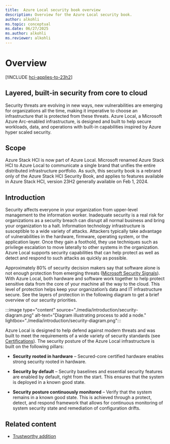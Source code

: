 ```yaml
---
title:  Azure Local security book overview
description: Overview for the Azure Local security book.
author: alkohli
ms.topic: conceptual
ms.date: 06/27/2025
ms.author: alkohli
ms.reviewer: alkohli
---
```


# Overview

[!INCLUDE [hci-applies-to-23h2](../includes/hci-applies-to-23h2.md)]

## Layered, built-in security from core to cloud

Security threats are evolving in new ways, new vulnerabilities are emerging for organizations all the time, making it imperative to choose an infrastructure that is protected from these threats. Azure Local, a Microsoft Azure Arc-enabled infrastructure, is designed and built to help secure workloads, data, and operations with built-in capabilities inspired by Azure hyper scaled security.

## Scope

Azure Stack HCI is now part of Azure Local. Microsoft renamed Azure Stack HCI to Azure Local to communicate a single brand that unifies the entire distributed infrastructure portfolio. As such, this security book is a rebrand only of the Azure Stack HCI Security Book, and applies to features available in Azure Stack HCI, version 23H2 generally available on Feb 1, 2024.

## Introduction

Security affects everyone in your organization from upper-level management to the information worker. Inadequate security is a real risk for organizations as a security breach can disrupt all normal business and bring your organization to a halt. Information technology infrastructure is susceptible to a wide variety of attacks. Attackers typically take advantage of vulnerabilities in the hardware, firmware, operating system, or the application layer. Once they gain a foothold, they use techniques such as privilege escalation to move laterally to other systems in the organization. Azure Local supports security capabilities that can help protect as well as detect and respond to such attacks as quickly as possible.

Approximately 80% of security decision makers say that software alone is not enough protection from emerging threats ([Microsoft Security Signals](https://query.prod.cms.rt.microsoft.com/cms/api/am/binary/RWPb70)). With Azure Local, both hardware and software work together to help protect sensitive data from the core of your machine all the way to the cloud. This level of protection helps keep your organization’s data and IT infrastructure secure. See the layers of protection in the following diagram to get a brief overview of our security priorities.

:::image type="content" source="./media/introduction/security-diagram.png" alt-text="Diagram illustrating process to add a node." lightbox="./media/introduction/security-diagram.png":::

Azure Local is designed to help defend against modern threats and was built to meet the requirements of a wide variety of security standards (see [Certifications](security-foundation-certifications.md)). The security posture of the Azure Local infrastructure is built on the following pillars:

- **Security rooted in hardware** – Secured-core certified hardware enables strong security rooted in hardware.

- **Security by default** – Security baselines and essential security features are enabled by default, right from the start. This ensures that the system is deployed in a known good state.

- **Security posture continuously monitored** – Verify that the system remains in a known good state. This is achieved through a protect, detect, and respond framework that allows for continuous monitoring of system security state and remediation of configuration drifts.

## Related content

- [Trustworthy addition](trustworthy-addition-overview.md)
